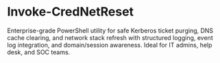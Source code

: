# Invoke-CredNetReset
Enterprise-grade PowerShell utility for safe Kerberos ticket purging, DNS cache clearing, and network stack refresh with structured logging, event log integration, and domain/session awareness. Ideal for IT admins, help desk, and SOC teams.
